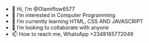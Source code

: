 - 👋 Hi, I’m @Olamiflow6577
- 👀 I’m interested in Computer Programming
- 🌱 I’m currently learning HTML, CSS AND JAVASCRIPT
- 💞️ I’m looking to collaborate with anyone
- 📫 How to reach me, WhatsApp +2348165772049

<!---
Olamiflow6577/Olamiflow6577 is a ✨ special ✨ repository because its `README.md` (this file) appears on your GitHub profile.
You can click the Preview link to take a look at your changes.
--->
